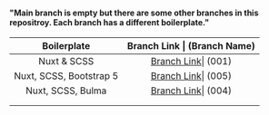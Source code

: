 #### "Main branch is empty but there are some other branches in this repositroy. Each branch has a different boilerplate."



|       Boilerplate       |                 Branch Link \| (Branch Name)                 |
| :---------------------: | :----------------------------------------------------------: |
|       Nuxt & SCSS       | [Branch Link](https://github.com/Rasaf-Ibrahim/Vue.js-Boilerplates/tree/001)\| (001) |
| Nuxt, SCSS, Bootstrap 5 | [Branch Link](https://github.com/Rasaf-Ibrahim/Vue.js-Boilerplates/tree/005 )\| (005) |
|    Nuxt, SCSS, Bulma    | [Branch Link](https://github.com/Rasaf-Ibrahim/Vue.js-Boilerplates/tree/004 )\| (004) |
|                         |                                                              |
|                         |                                                              |






